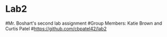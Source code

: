 # Lab2
#Mr. Boshart's second lab assignment
#Group Members: Katie Brown and Curtis Patel
#https://github.com/cbpatel42/lab2
